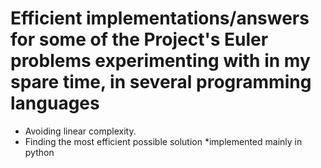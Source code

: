 Efficient implementations/answers for some of the Project's Euler problems experimenting with in my spare time, in several programming languages
======
* Avoiding linear complexity. 
* Finding the most efficient possible solution
*implemented mainly in python
